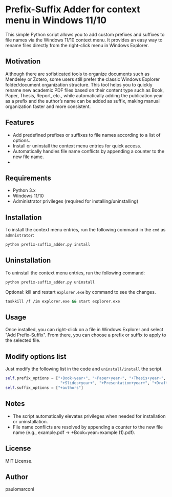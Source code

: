 # Prefix-Suffix Adder for context menu in Windows 11/10

This simple Python script allows you to add custom prefixes and suffixes to file names via the Windows 11/10 context menu. It provides an easy way to rename files directly from the right-click menu in Windows Explorer. 

## Motivation

Although there are sofisticated tools to organize documents such as Mendeley or Zotero, some users still prefer the classic Windows Explorer folder/document organization structure. This tool helps you to quickly rename new academic PDF files based on their content type such as Book, Paper, Thesis, Report, etc., while automatically adding the publication year as a prefix and the author’s name can be added as suffix, making manual organization faster and more consistent.

## Features

- Add predefined prefixes or suffixes to file names according to a list of options.
- Install or uninstall the context menu entries for quick access.
- Automatically handles file name conflicts by appending a counter to the new file name.
- 
## Requirements

- Python 3.x
- Windows 11/10
- Administrator privileges (required for installing/uninstalling)

## Installation

To install the context menu entries, run the following command in the `cmd` as `admnistrator`:

```bash
python prefix-suffix_adder.py install
```

## Uninstallation

To uninstall the context menu entries, run the following command:

```bash
python prefix-suffix_adder.py uninstall
```
Optional: kill and restart `explorer.exe` by command to see the changes.

```bash
taskkill /f /im explorer.exe && start explorer.exe
```

## Usage

Once installed, you can right-click on a file in Windows Explorer and select "Add Prefix-Suffix". From there, you can choose a prefix or suffix to apply to the selected file.

## Modify options list

Just modify the following list in the code and `uninstall/install` the script.

```python
self.prefix_options = ["+Book+year+", "+Paper+year+", "+Thesis+year+", "+Report+year+", 
                        "+Slides+year+", "+Presentation+year+", "+Draft+year+"]
self.suffix_options = ["+authors"] 
```

## Notes
- The script automatically elevates privileges when needed for installation or uninstallation.
- File name conflicts are resolved by appending a counter to the new file name (e.g., example.pdf → +Book+year+example (1).pdf).

## License

MIT License. 

## Author

paulomarconi
